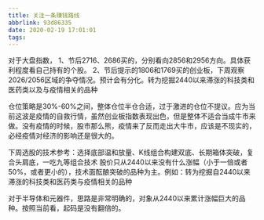 ```yaml
---
title: 关注一条赚钱路线
abbrlink: 93d86335
date: 2020-02-19 17:01:01
tags:
---
```

对于大盘指数，
1、节后2716、2686买的，分别看向2856和2956方向。具体获利程度看自己持有的个股。
2、节后提示的1806和1769买的创业板，下周观察2026/2056区域的争夺情况。预计会有分化。转为挖掘2440以来滞涨的科技类和医药类以及与疫情相关的品种

仓位策略是30%-60%之间，整体仓位半仓合适，过于激进的仓位不提议。应为当前这波是疫情的自救行情，虽然创业板指数表现出色，但是整体不适合当成牛市来做。没有疫情的时候，股市那么熊，疫情来了反而走出大牛市，应该是不现实的，必经疫情对经济的影响还是很大的。

下周选股的技术参考：选择底部温和放量、K线组合构建双底、长期箱体突破，复合头肩底，一吃九等组合技术
股价只从2440以来没有什么涨幅（小于一倍或者50%，或者更小的），技术面酝酿突破的品种为主。例如：转为挖掘自2440以来滞涨的科技类和医药类与疫情相关的品种

对于半导体和元器件，思路是非常明确的，对象从2440以来累计涨幅巨大的品种。按照当前看，起码是没有翻倍的。